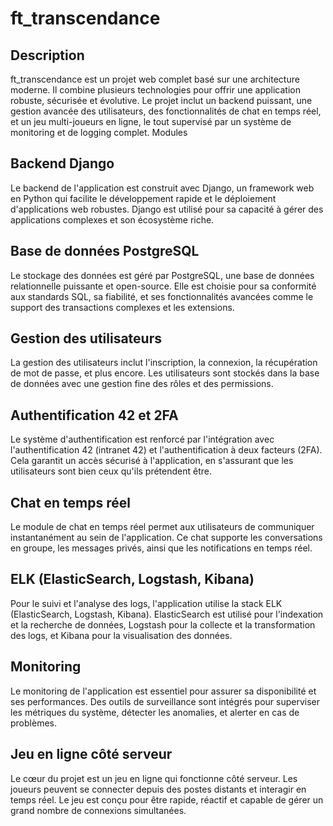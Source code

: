 # ft_transcendance

## Description
ft_transcendance est un projet web complet basé sur une architecture moderne. Il combine plusieurs technologies pour offrir une application robuste, sécurisée et évolutive. Le projet inclut un backend puissant, une gestion avancée des utilisateurs, des fonctionnalités de chat en temps réel, et un jeu multi-joueurs en ligne, le tout supervisé par un système de monitoring et de logging complet.
Modules

## Backend Django
Le backend de l'application est construit avec Django, un framework web en Python qui facilite le développement rapide et le déploiement d'applications web robustes. Django est utilisé pour sa capacité à gérer des applications complexes et son écosystème riche.

## Base de données PostgreSQL
Le stockage des données est géré par PostgreSQL, une base de données relationnelle puissante et open-source. Elle est choisie pour sa conformité aux standards SQL, sa fiabilité, et ses fonctionnalités avancées comme le support des transactions complexes et les extensions.

## Gestion des utilisateurs
La gestion des utilisateurs inclut l'inscription, la connexion, la récupération de mot de passe, et plus encore. Les utilisateurs sont stockés dans la base de données avec une gestion fine des rôles et des permissions.

## Authentification 42 et 2FA
Le système d'authentification est renforcé par l'intégration avec l'authentification 42 (intranet 42) et l'authentification à deux facteurs (2FA). Cela garantit un accès sécurisé à l'application, en s'assurant que les utilisateurs sont bien ceux qu'ils prétendent être.

## Chat en temps réel
Le module de chat en temps réel permet aux utilisateurs de communiquer instantanément au sein de l'application. Ce chat supporte les conversations en groupe, les messages privés, ainsi que les notifications en temps réel.

## ELK (ElasticSearch, Logstash, Kibana)
Pour le suivi et l'analyse des logs, l'application utilise la stack ELK (ElasticSearch, Logstash, Kibana). ElasticSearch est utilisé pour l'indexation et la recherche de données, Logstash pour la collecte et la transformation des logs, et Kibana pour la visualisation des données.

## Monitoring
Le monitoring de l'application est essentiel pour assurer sa disponibilité et ses performances. Des outils de surveillance sont intégrés pour superviser les métriques du système, détecter les anomalies, et alerter en cas de problèmes.

## Jeu en ligne côté serveur
Le cœur du projet est un jeu en ligne qui fonctionne côté serveur. Les joueurs peuvent se connecter depuis des postes distants et interagir en temps réel. Le jeu est conçu pour être rapide, réactif et capable de gérer un grand nombre de connexions simultanées.
